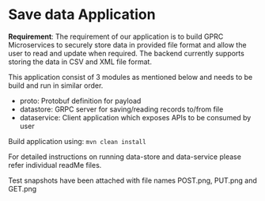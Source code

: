 # Save data Application

**Requirement**: The requirement of our application is to build GPRC Microservices to securely store data in provided file
             format and allow the user to read and update when required. The backend currently supports storing the
             data in CSV and XML file format.

This application consist of 3 modules as mentioned below and needs to be build and run in similar order.
* proto: Protobuf definition for payload
* datastore: GRPC server for saving/reading records to/from file
* dataservice: Client application which exposes APIs to be consumed by user

Build application using:
`mvn clean install`

For detailed instructions on running data-store and data-service please refer individual readMe files.

Test snapshots have been attached with file names POST.png, PUT.png and GET.png

